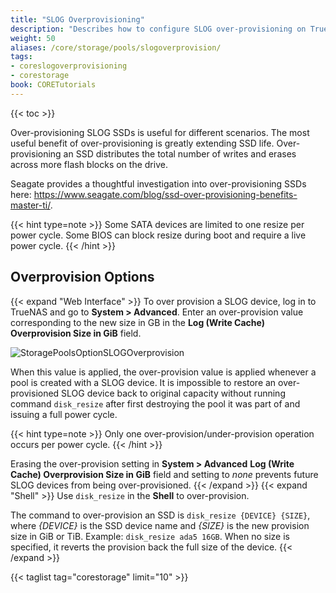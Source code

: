 ```yaml
---
title: "SLOG Overprovisioning"
description: "Describes how to configure SLOG over-provisioning on TrueNAS CORE."
weight: 50
aliases: /core/storage/pools/slogoverprovision/
tags:
- coreslogoverprovisioning
- corestorage
book: CORETutorials
---
```


{{< toc >}}

Over-provisioning SLOG SSDs is useful for different scenarios.
The most useful benefit of over-provisioning is greatly extending SSD life.
Over-provisioning an SSD distributes the total number of writes and erases across more flash blocks on the drive. 

Seagate provides a thoughtful investigation into over-provisioning SSDs here: 
https://www.seagate.com/blog/ssd-over-provisioning-benefits-master-ti/.

{{< hint type=note >}}
Some SATA devices are limited to one resize per power cycle.
Some BIOS can block resize during boot and require a live power cycle.
{{< /hint >}}

## Overprovision Options
{{< expand "Web Interface" >}}
To over provision a SLOG device, log in to TrueNAS and go to **System > Advanced**.
Enter an over-provision value corresponding to the new size in GB in the **Log (Write Cache) Overprovision Size in GiB** field.

![StoragePoolsOptionSLOGOverprovision](/images/CORE/Storage/StoragePoolsOptionsLogOverprovision.png "")

When this value is applied, the over-provision value is applied whenever a pool is created with a SLOG device.
It is impossible to restore an over-provisioned SLOG device back to original capacity without running command `disk_resize` after first destroying the pool it was part of and issuing a full power cycle.

{{< hint type=note >}}
Only one over-provision/under-provision operation occurs per power cycle.
{{< /hint >}}

Erasing the over-provision setting in **System > Advanced** **Log (Write Cache) Overprovision Size in GiB** field and setting to *none* prevents future SLOG devices from being over-provisioned.
{{< /expand >}}
{{< expand "Shell" >}}
Use `disk_resize` in the **Shell** to over-provision.

The command to over-provision an SSD is `disk_resize {DEVICE} {SIZE}`, where *{DEVICE}* is the SSD device name and *{SIZE}* is the new provision size in GiB or TiB.
Example: `disk_resize ada5 16GB`.
When no size is specified, it reverts the provision back the full size of the device.
{{< /expand >}}

{{< taglist tag="corestorage" limit="10" >}}
